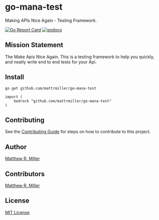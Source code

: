 # go-mana-test
Making APIs Nice Again - Testing Framework.

[![Go Report Card](https://goreportcard.com/badge/github.com/mattrmiller/go-mana-test)](https://goreportcard.com/report/github.com/mattrmiller/go-mana-test)
[![godocs](https://img.shields.io/badge/godocs-reference-blue.svg)](https://godoc.org/github.com/mattrmiller/go-mana-test)

## Mission Statement
The Make Apis Nice Again. This is a testing framework to help you quickly, and neatly write end to end tests for your Api.

## Install
```
go get github.com/mattrmiller/go-mana-test
```

```
import (
    bedrock "github.com/mattrmiller/go-mana-test"
)
```

## Contributing
See the [Contributing Guide](/CONTRIBUTING.md) for steps on how to contribute to this project.

## Author
[Matthew R. Miller](https://github.com/mattrmiller)

## Contributors
[Matthew R. Miller](https://github.com/mattrmiller)

## License
[MIT License](LICENSE)
